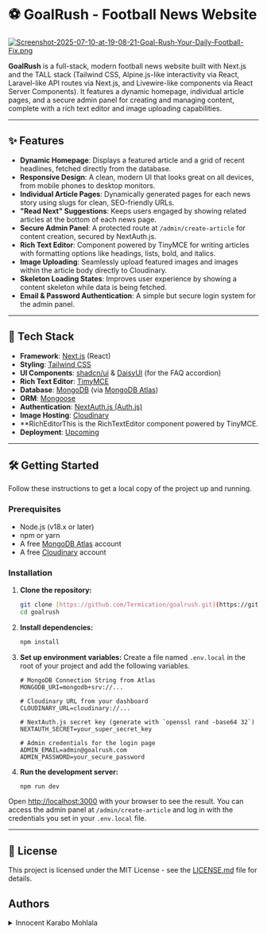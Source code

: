 # ⚽ GoalRush - Football News Website

[![Screenshot-2025-07-10-at-19-08-21-Goal-Rush-Your-Daily-Football-Fix.png](https://i.postimg.cc/Ghj5FhD9/Screenshot-2025-07-10-at-19-08-21-Goal-Rush-Your-Daily-Football-Fix.png)](https://postimg.cc/ZCCHZmVh)

**GoalRush** is a full-stack, modern football news website built with Next.js and the TALL stack (Tailwind CSS, Alpine.js-like interactivity via React, Laravel-like API routes via Next.js, and Livewire-like components via React Server Components). It features a dynamic homepage, individual article pages, and a secure admin panel for creating and managing content, complete with a rich text editor and image uploading capabilities.

----

## ✨ Features

- **Dynamic Homepage**: Displays a featured article and a grid of recent headlines, fetched directly from the database.
- **Responsive Design**: A clean, modern UI that looks great on all devices, from mobile phones to desktop monitors.
- **Individual Article Pages**: Dynamically generated pages for each news story using slugs for clean, SEO-friendly URLs.
- **"Read Next" Suggestions**: Keeps users engaged by showing related articles at the bottom of each news page.
- **Secure Admin Panel**: A protected route at `/admin/create-article` for content creation, secured by NextAuth.js.
- **Rich Text Editor**: Component powered by TinyMCE for writing articles with formatting options like headings, lists, bold, and italics.
- **Image Uploading**: Seamlessly upload featured images and images within the article body directly to Cloudinary.
- **Skeleton Loading States**: Improves user experience by showing a content skeleton while data is being fetched.
- **Email & Password Authentication**: A simple but secure login system for the admin panel.

---

## 🚀 Tech Stack

- **Framework**: [Next.js](https://nextjs.org/) (React)
- **Styling**: [Tailwind CSS](https://tailwindcss.com/)
- **UI Components**: [shadcn/ui](https://ui.shadcn.com/) & [DaisyUI](https://daisyui.com/) (for the FAQ accordion)
- **Rich Text Editor**: [TimyMCE](https://TimyMCE.com/)
- **Database**: [MongoDB](https://www.mongodb.com/) (via [MongoDB Atlas](https://www.mongodb.com/cloud/atlas))
- **ORM**: [Mongoose](https://mongoosejs.com/)
- **Authentication**: [NextAuth.js (Auth.js)](https://next-auth.js.org/)
- **Image Hosting**: [Cloudinary](https://cloudinary.com/)
- **RichEditorThis is the RichTextEditor component powered by TinyMCE.
- **Deployment**: [Upcoming](https://)

---

## 🛠️ Getting Started

Follow these instructions to get a local copy of the project up and running.

### Prerequisites

- Node.js (v18.x or later)
- npm or yarn
- A free [MongoDB Atlas](https://www.mongodb.com/cloud/atlas) account
- A free [Cloudinary](https://cloudinary.com/) account

### Installation

1.  **Clone the repository:**
    ```bash
    git clone [https://github.com/Termication/goalrush.git](https://github.com/Termication/goalrush.git)
    cd goalrush
    ```

2.  **Install dependencies:**
    ```bash
    npm install
    ```

3.  **Set up environment variables:**
    Create a file named `.env.local` in the root of your project and add the following variables.

    ```env
    # MongoDB Connection String from Atlas
    MONGODB_URI=mongodb+srv://...

    # Cloudinary URL from your dashboard
    CLOUDINARY_URL=cloudinary://...

    # NextAuth.js secret key (generate with `openssl rand -base64 32`)
    NEXTAUTH_SECRET=your_super_secret_key

    # Admin credentials for the login page
    ADMIN_EMAIL=admin@goalrush.com
    ADMIN_PASSWORD=your_secure_password
    ```

4.  **Run the development server:**
    ```bash
    npm run dev
    ```

Open [http://localhost:3000](http://localhost:3000) with your browser to see the result. You can access the admin panel at `/admin/create-article` and log in with the credentials you set in your `.env.local` file.

---

## 📄 License

This project is licensed under the MIT License - see the [LICENSE.md](LICENSE.md) file for details.


## Authors


<details>
    <summary>Innocent Karabo Mohlala</summary>
    <ul>
    <li><a href="https://www.github.com/termication">Github</a></li>
    <li><a href="https://www.twitter.com/Termication_">Twitter</a></li>
    <li><a href="mailto:terminalkarabo@gmail.com">e-mail</a></li>
    </ul>

